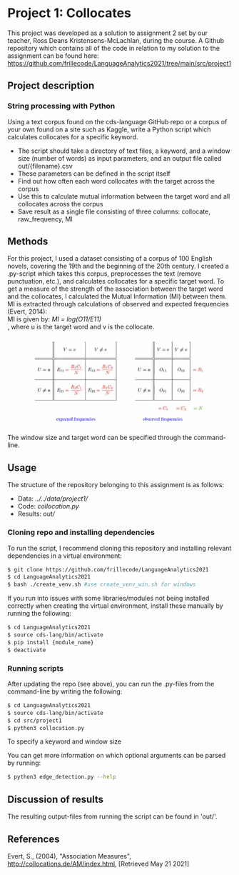 # Project 1: Collocates
This project was developed as a solution to assignment 2 set by our teacher, Ross Deans Kristensens-McLachlan, during the course. A Github repository which contains all of the code in relation to my solution to the assignment can be found here: 
https://github.com/frillecode/LanguageAnalytics2021/tree/main/src/project1

## Project description 
### String processing with Python
Using a text corpus found on the cds-language GitHub repo or a corpus of your own found on a site such as Kaggle, write a Python script which calculates collocates for a specific keyword.

- The script should take a directory of text files, a keyword, and a window size (number of words) as input parameters, and an output file called out/{filename}.csv  
- These parameters can be defined in the script itself  
- Find out how often each word collocates with the target across the corpus
- Use this to calculate mutual information between the target word and all collocates across the corpus
- Save result as a single file consisting of three columns: collocate, raw_frequency, MI


## Methods
For this project, I used a dataset consisting of a corpus of 100 English novels, covering the 19th and the beginning of the 20th century. I created a .py-script which takes this corpus, preprocesses the text (remove punctuation, etc.), and calculates collocates for a specific target word. To get a measure of the strength of the association between the target word and the collocates, I calculated the Mutual Information (MI) between them. MI is extracted through calculations of observed and expected frequencies (Evert, 2014):  
MI is given by: _MI = log(O11/E11)_   
, where u is the target word and v is the collocate. 

<p align="center">
    <img src="../../figures/project1_contingencytable.png" width="400" height="200">
  <p>

The window size and target word can be specified through the command-line. 

  
## Usage
The structure of the repository belonging to this assignment is as follows:  
  - Data: _../../data/project1/_ 
  - Code: _collocation.py_
  - Results: _out/_ 

### Cloning repo and installing dependencies 
To run the script, I recommend cloning this repository and installing relevant dependencies in a virtual environment:  

```bash
$ git clone https://github.com/frillecode/LanguageAnalytics2021
$ cd LanguageAnalytics2021
$ bash ./create_venv.sh #use create_venv_win.sh for windows
```


If you run into issues with some libraries/modules not being installed correctly when creating the virtual environment, install these manually by running the following:  
```bash
$ cd LanguageAnalytics2021
$ source cds-lang/bin/activate
$ pip install {module_name}
$ deactivate
```

### Running scripts
After updating the repo (see above), you can run the .py-files from the command-line by writing the following:
``` bash
$ cd LanguageAnalytics2021
$ source cds-lang/bin/activate
$ cd src/project1
$ python3 collocation.py
```

To specify a keyword and window size

You can get more information on which optional arguments can be parsed by running:
``` bash
$ python3 edge_detection.py --help
```

## Discussion of results
The resulting output-files from running the script can be found in 'out/'. 


## References
Evert, S., (2004), "Association Measures", http://collocations.de/AM/index.html, [Retrieved May 21 2021]




